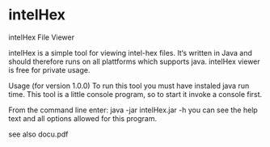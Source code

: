 # intelHex
intelHex File Viewer

intelHex is a simple tool for viewing intel-hex files.
It‘s written in Java and should therefore runs on all plattforms which supports java.
intelHex viewer is free for private usage.

Usage (for version 1.0.0)
To run this tool you must have instaled java run time.
This tool is a little console program, so to start it invoke a console first.

From the command line enter:
  java -jar intelHex.jar -h
you can see the help text and all options allowed for this program.

see also docu.pdf
